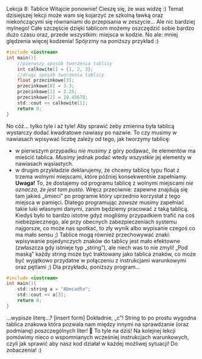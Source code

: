Lekcja 8: Tablice
Witajcie ponownie! Cieszę się, że was widzę :)
Temat dzisiejszej lekcji może wam się kojarzyć ze szkolną ławką oraz niekończącymi się równaniami do przepisania w zeszycie… Ale nic bardziej mylnego! Całe szczęście dzięki tablicom możemy oszczędzić sobie bardzo dużo czasu oraz, przede wszystkim: miejsca w kodzie.
No ale: mniej ględzenia więcej kodzenia! Spójrzmy na poniższy przykład :)

```c
#include <iostream>
int main(){
	//pierwszy sposób tworzenia tablicy
	int calkowite[] = {1, 2, 3};
	//drugi sposób tworzenia tablicy
	float przecinkowe[3];
	przecinkowe[0] = 3.3;
	przecinkowe[1] = 2.25;
	przecinkowe[2] = 19.45678;
	std::cout << calkowite[1];
	return 0;
}
```

No cóż… tylko tyle i aż tyle!
Aby sprawić żeby zmienna była tablicą wystarczy dodać kwadratowe nawiasy po nazwie. To czy musimy w nawiasach wpisywać liczbę zależy od tego, jak tworzymy tablicę:
- w pierwszym przypadku *nie musimy* z góry podawać, ile elementów ma mieścić tablica. *Musimy* jednak podać wtedy *wszystkie* jej elementy w nawiasach wąsiastych.
- w drugim przykładzie deklarujemy, że chcemy tablicę typu float z trzema wolnymi miejscami, które później konsekwentnie zapełniamy.
**Uwaga!**
To, że dostajemy od programu tablicę z wolnymi miejscami *nie oznacza, że jest tam pusto.* Wręcz przeciwnie: zapewne znajdują się tam jakieś „śmieci” po programie który uprzednio korzystał z tego miejsca w pamięci. 
Dlatego programując *zawsze* musimy zapełniać takie luki własnymi danymi, zanim będziemy pracować z taką tablicą.
Kiedyś było to bardzo istotne gdyż mogliśmy przypadkiem trafić na coś niebezpiecznego, ale przy obecnych zabezpieczeniach systemu najgorsze, co może nas spotkać, to zły wynik albo wypisanie czegoś co ma mało sensu ;) 
Tablice mogą również przechowywać znaki: wpisywanie pojedynczych znaków do tablicy jest mało efektowne (zwłaszcza gdy istnieje typ „string”), ale niech was to nie zmyli! „Pod maską” każdy string może być traktowany jako tablica znaków, co może być wyjątkowo przydatne w połączeniu z instrukcjami warunkowymi oraz pętlami ;)
Dla przykładu, poniższy program…

```c
#include <iostream>
int main(){
	std::string a = "Abecadło";
	std::cout << a[3];
	return 0;
}
```
…wypisze literę…?
[insert form]
Dokładnie, „c”! String to po prostu wygodna tablica znakowa która pozwala nam między innymi na sprawdzanie (oraz podmianę) poszczególnych liter! 
To tyle na dziś! Na kolejnej lekcji pomówimy nieco o wspomnianych wcześniej instrukcjach warunkowych, czyli jak sprawić aby nasz kod działał w każdej możliwej sytuacji! Do zobaczenia! :)
